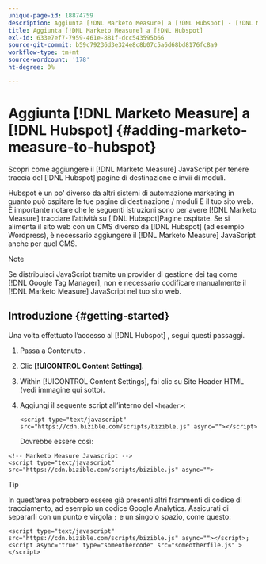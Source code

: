 ```yaml
---
unique-page-id: 18874759
description: Aggiunta [!DNL Marketo Measure] a [!DNL Hubspot] - [!DNL Marketo Measure] - Documentazione del prodotto
title: Aggiunta [!DNL Marketo Measure] a [!DNL Hubspot]
exl-id: 633e7ef7-7959-461e-881f-dcc543595b66
source-git-commit: b59c79236d3e324e8c8b07c5a6d68bd8176fc8a9
workflow-type: tm+mt
source-wordcount: '178'
ht-degree: 0%

---
```


# Aggiunta [!DNL Marketo Measure] a [!DNL Hubspot] {#adding-marketo-measure-to-hubspot}

Scopri come aggiungere il [!DNL Marketo Measure] JavaScript per tenere traccia del [!DNL Hubspot] pagine di destinazione e invii di moduli.

Hubspot è un po&#39; diverso da altri sistemi di automazione marketing in quanto può ospitare le tue pagine di destinazione / moduli E il tuo sito web. È importante notare che le seguenti istruzioni sono per avere [!DNL Marketo Measure] tracciare l’attività su [!DNL Hubspot]Pagine ospitate. Se si alimenta il sito web con un CMS diverso da [!DNL Hubspot] (ad esempio Wordpress), è necessario aggiungere il [!DNL Marketo Measure] JavaScript anche per quel CMS.

>[!NOTE]
>
>Se distribuisci JavaScript tramite un provider di gestione dei tag come [!DNL Google Tag Manager], non è necessario codificare manualmente il [!DNL Marketo Measure] JavaScript nel tuo sito web.

## Introduzione {#getting-started}

Una volta effettuato l’accesso al [!DNL Hubspot] , segui questi passaggi.

1. Passa a Contenuto .

1. Clic **[!UICONTROL Content Settings]**.

1. Within [!UICONTROL Content Settings], fai clic su Site Header HTML (vedi immagine qui sotto).

1. Aggiungi il seguente script all’interno del `<header>`:

   `<script type="text/javascript" src="https://cdn.bizible.com/scripts/bizible.js" async=""></script>`

   Dovrebbe essere così:

```text
<!-- Marketo Measure Javascript -->
<script type="text/javascript" src="https://cdn.bizible.com/scripts/bizible.js" async="">
```

>[!TIP]
>
>In quest’area potrebbero essere già presenti altri frammenti di codice di tracciamento, ad esempio un codice Google Analytics. Assicurati di separarli con un punto e virgola `;` e un singolo spazio, come questo:
>
>`<script type="text/javascript" src="https://cdn.bizible.com/scripts/bizible.js" async=""></script>; <script async="true" type="someothercode" src="someotherfile.js" ></script>`
